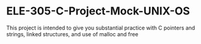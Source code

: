 # ELE-305-C-Project-Mock-UNIX-OS
This project is intended to give you substantial practice with C pointers and strings, linked structures, and use of malloc and free
